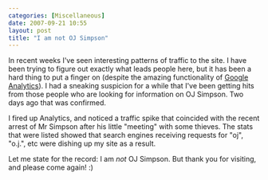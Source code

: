 ```yaml
---
categories: [Miscellaneous]
date: 2007-09-21 10:55
layout: post
title: "I am not OJ Simpson"
---
```

In recent weeks I've seen interesting patterns of traffic to the site. I have been trying to figure out exactly what leads people here, but it has been a hard thing to put a finger on (despite the amazing functionality of <a href="http://www.google.com/analytics" title="Google Analytics">Google Analytics</a>). I had a sneaking suspicion for a while that I've been getting hits from those people who are looking for information on OJ Simpson. Two days ago that was confirmed.

I fired up Analytics, and noticed a traffic spike that coincided with the recent arrest of Mr Simpson after his little "meeting" with some thieves. The stats that were listed showed that search engines receiving requests for "oj", "o.j.", etc were dishing up my site as a result.

Let me state for the record: I am <em>not</em> OJ Simpson. But thank you for visiting, and please come again! :)
